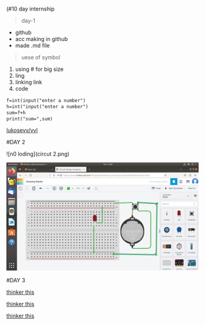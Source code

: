 (#10 day internship
>day-1
- github
- acc making in github
- made .md file 
> uese of symbol
1. using # for big size
2. ling
3. linking link
4. code
```
f=int(input("enter a number")
h=int("input("enter a number")
sum=f+h
print("sum=",sum)
```
[lukosevv/vvl](https://github.com/lukosevv/vvl)


#DAY 2





![n0 loding](circut 2.png)

![noloding](circuit.png)




#DAY 3




[thinker this](https://www.tinkercad.com/things/8uIxXHKhopy-amazing-stantia/editel?tenant=circuits)

[thinker this](https://www.tinkercad.com/things/adxwkp20WCi-smooth-elzing/editel?tenant=circuits)

[thinker this](https://www.tinkercad.com/things/bNyTkXKGWgF-grand-bigery-lappi/editel?tenant=circuits)
